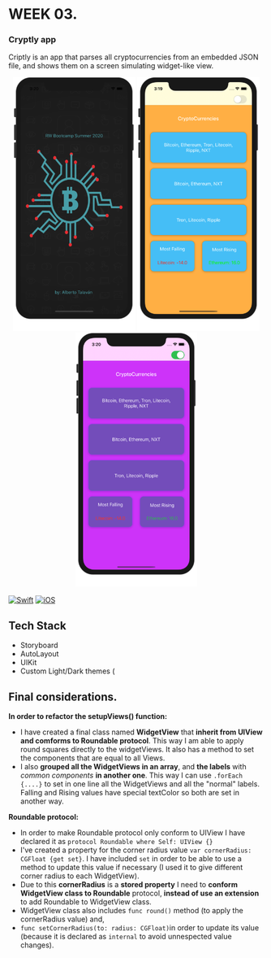 # WEEK 03.

### Cryptly app 
Criptly is an app that parses all cryptocurrencies from an embedded JSON file, and shows them on a screen simulating widget-like view.  

<p align="center"> <!-- using the assets directory -->
  <img src="/Week03/Assets/pic01.png" height="500"/>
	<img src="/Week03/Assets/picLight.png" height="500"/> 
	<img src="/Week03/Assets/picDark.png" height="500"/>
</p>

[![Swift](https://img.shields.io/badge/Swift-5.0-orange.svg?longCache=true&style=flat&logo=swift)](https://www.swift.org)
[![iOS](https://img.shields.io/badge/iOS-13.0+-lightgrey.svg?longCache=true&?style=plastic&logo=apple)](https://developer.apple.com/ios/)

## Tech Stack
- Storyboard
- AutoLayout
- UIKit
- Custom Light/Dark themes (

## Final considerations.  

**In order to refactor the setupViews() function:**
- I have created a final class named **WidgetView** that **inherit from UIView and comforms to Roundable protocol**. This way I am able to apply round squares directly to the widgetViews. It also has a method to set the components that are equal to all Views.
- I also **grouped all the WidgetViews in an array**, and **the labels**  with *common components* **in another one**. This way I can use `.forEach {....}` to set in one line all the WidgetViews and all the "normal" labels. Falling and Rising values have special textColor so both are set in another way.


**Roundable protocol:**
- In order to make Roundable protocol only conform to UIView I have declared it as `protocol Roundable where Self: UIView {}`
-  I've created a property for the corner radius value `var cornerRadius: CGFloat {get set}`. I have included `set` in order to be able to use a method to update this value if necessary (I used it to give different corner radius to each WidgetView).
- Due to this **cornerRadius** is a **stored property** I need to **conform WidgetView class to Roundable** protocol, **instead of use an extension** to add Roundable to WidgetView class.
- WidgetView class also includes `func round()` method (to apply the cornerRadius value) and,
- `func setCornerRadius(to: radius: CGFloat)`in order to update its value (because it is declared as `internal` to avoid unnespected value changes).
